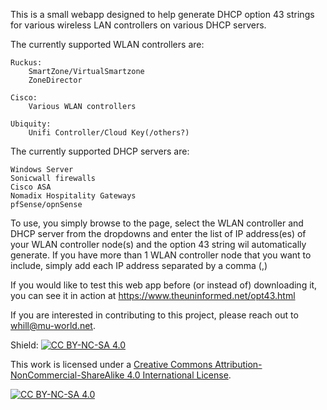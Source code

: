 This is a small webapp designed to help generate DHCP option 43 strings for various wireless LAN controllers on various DHCP servers. 

The currently supported WLAN controllers are:
    
    Ruckus:
        SmartZone/VirtualSmartzone
        ZoneDirector

    Cisco:
        Various WLAN controllers
        
    Ubiquity:
        Unifi Controller/Cloud Key(/others?)

The currently supported DHCP servers are:

    Windows Server
    Sonicwall firewalls
    Cisco ASA
    Nomadix Hospitality Gateways
    pfSense/opnSense

To use, you simply browse to the page, select the WLAN controller and DHCP server from the dropdowns and enter the list of IP address(es) of your WLAN controller node(s) and the option 43 string wil automatically generate. If you have more than 1 WLAN controller node that you want to include, simply add each IP address separated by a comma (,)

If you would like to test this web app before (or instead of) downloading it, you can see it in action at https://www.theuninformed.net/opt43.html

If you are interested in contributing to this project, please reach out to whill@mu-world.net.

Shield: [![CC BY-NC-SA 4.0][cc-by-nc-sa-shield]][cc-by-nc-sa]

This work is licensed under a
[Creative Commons Attribution-NonCommercial-ShareAlike 4.0 International License][cc-by-nc-sa].

[![CC BY-NC-SA 4.0][cc-by-nc-sa-image]][cc-by-nc-sa]

[cc-by-nc-sa]: http://creativecommons.org/licenses/by-nc-sa/4.0/
[cc-by-nc-sa-image]: https://licensebuttons.net/l/by-nc-sa/4.0/88x31.png
[cc-by-nc-sa-shield]: https://img.shields.io/badge/License-CC%20BY--NC--SA%204.0-lightgrey.svg
